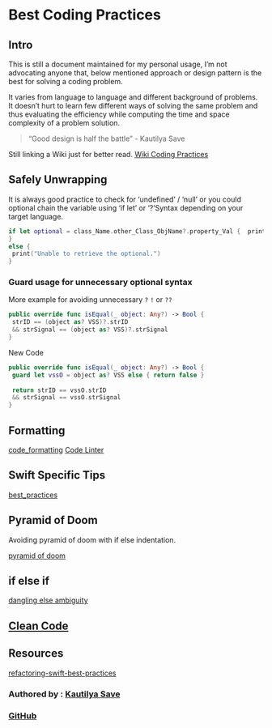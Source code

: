 # Best Coding Practices

## Intro

This is still a document maintained for my personal usage, I’m not advocating anyone that, below mentioned approach or design pattern is the best for solving a coding problem.

It varies from language to language and different background of problems. It doesn’t hurt to learn few different ways of solving the same problem and thus evaluating the efficiency while computing the time and space complexity of a problem solution.

> “Good design is half the battle” - Kautilya Save

Still linking a Wiki just for better read. [Wiki Coding Practices](https://en.wikipedia.org/wiki/Best_coding_practices)

## Safely Unwrapping

It is always good practice to check for ‘undefined’ / ‘null’ or you could optional chain the variable using ‘if let’ or ‘?’Syntax depending on your target language.

```swift
if let optional = class_Name.other_Class_ObjName?.property_Val {  print("Safely unwrapped \(optional).")
}
else {
 print("Unable to retrieve the optional.")
}
```

### Guard usage for unnecessary optional syntax

More example for avoiding unnecessary `?` `!` or `??` 

```swift
public override func isEqual(_ object: Any?) -> Bool {
 strID == (object as? VSS)?.strID
 && strSignal == (object as? VSS)?.strSignal
}
```

New Code

```swift
public override func isEqual(_ object: Any?) -> Bool {
 guard let vssO = object as? VSS else { return false }
 
 return strID == vssO.strID
 && strSignal == vssO.strSignal
}
```

## Formatting

[code_formatting](code_formatting.md)
[Code Linter](greenfield_code.md##Code%20Linter)

## Swift Specific Tips

[best_practices](best_practices.md)

## Pyramid of Doom

Avoiding pyramid of doom with if else indentation.

[pyramid of doom](<https://en.wikipedia.org/wiki/Pyramid_of_doom_(programming)>)


## if else if 

[dangling else ambiguity](https://www.geeksforgeeks.org/dangling-else-ambiguity/)

## [Clean Code](architecture/terminologies/process_terms#Clean%20Code)







## Resources

[refactoring-swift-best-practices](https://www.avanderlee.com/optimization/refactoring-swift-best-practices)



### Authored by : [Kautilya Save](https://sensehack.github.io/)

### [GitHub](https://github.com/SensehacK)
